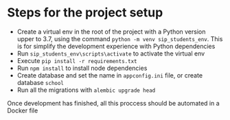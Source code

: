 # Steps for the project setup

- Create a virtual env in the root of the project with a Python version upper to 3.7, using the command `python -m venv sip_students_env`. This is for simplify the development experience with Python dependencies
- Run `sip_students_env\scripts\activate` to activate the virtual env
- Execute `pip install -r requirements.txt`
- Run `npm install` to install node dependencies
- Create database and set the name in `appconfig.ini` file, or create database `school`
- Run all the migrations with `alembic upgrade head`

Once development has finished, all this proccess should be automated in a Docker file
